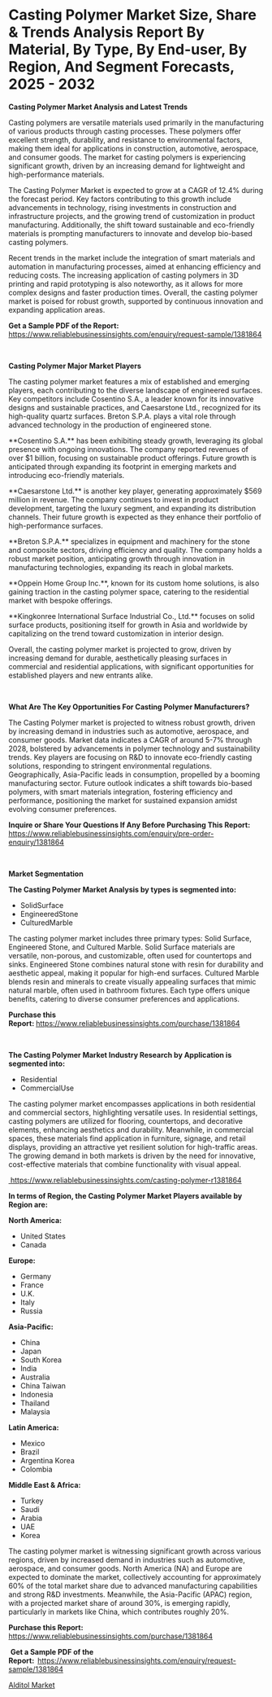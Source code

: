 <p><h1>Casting Polymer Market Size, Share & Trends Analysis Report By Material, By Type, By End-user, By Region, And Segment Forecasts, 2025 - 2032</h1></p><p><strong>Casting Polymer Market Analysis and Latest Trends</strong></p>
<p><p>Casting polymers are versatile materials used primarily in the manufacturing of various products through casting processes. These polymers offer excellent strength, durability, and resistance to environmental factors, making them ideal for applications in construction, automotive, aerospace, and consumer goods. The market for casting polymers is experiencing significant growth, driven by an increasing demand for lightweight and high-performance materials.</p><p>The Casting Polymer Market is expected to grow at a CAGR of 12.4% during the forecast period. Key factors contributing to this growth include advancements in technology, rising investments in construction and infrastructure projects, and the growing trend of customization in product manufacturing. Additionally, the shift toward sustainable and eco-friendly materials is prompting manufacturers to innovate and develop bio-based casting polymers.</p><p>Recent trends in the market include the integration of smart materials and automation in manufacturing processes, aimed at enhancing efficiency and reducing costs. The increasing application of casting polymers in 3D printing and rapid prototyping is also noteworthy, as it allows for more complex designs and faster production times. Overall, the casting polymer market is poised for robust growth, supported by continuous innovation and expanding application areas.</p></p>
<p><strong>Get a Sample PDF of the Report:&nbsp;</strong> <a href="https://www.reliablebusinessinsights.com/enquiry/request-sample/1381864?utm_campaign=3494&utm_medium=2&utm_source=Github&utm_content=ia&utm_term=31032025&utm_id=casting-polymer">https://www.reliablebusinessinsights.com/enquiry/request-sample/1381864</a></p>
<p>&nbsp;</p>
<p><strong>Casting Polymer Major Market Players</strong></p>
<p><p>The casting polymer market features a mix of established and emerging players, each contributing to the diverse landscape of engineered surfaces. Key competitors include Cosentino S.A., a leader known for its innovative designs and sustainable practices, and Caesarstone Ltd., recognized for its high-quality quartz surfaces. Breton S.P.A. plays a vital role through advanced technology in the production of engineered stone.</p><p>**Cosentino S.A.** has been exhibiting steady growth, leveraging its global presence with ongoing innovations. The company reported revenues of over $1 billion, focusing on sustainable product offerings. Future growth is anticipated through expanding its footprint in emerging markets and introducing eco-friendly materials.</p><p>**Caesarstone Ltd.** is another key player, generating approximately $569 million in revenue. The company continues to invest in product development, targeting the luxury segment, and expanding its distribution channels. Their future growth is expected as they enhance their portfolio of high-performance surfaces.</p><p>**Breton S.P.A.** specializes in equipment and machinery for the stone and composite sectors, driving efficiency and quality. The company holds a robust market position, anticipating growth through innovation in manufacturing technologies, expanding its reach in global markets.</p><p>**Oppein Home Group Inc.**, known for its custom home solutions, is also gaining traction in the casting polymer space, catering to the residential market with bespoke offerings. </p><p>**Kingkonree International Surface Industrial Co., Ltd.** focuses on solid surface products, positioning itself for growth in Asia and worldwide by capitalizing on the trend toward customization in interior design.</p><p>Overall, the casting polymer market is projected to grow, driven by increasing demand for durable, aesthetically pleasing surfaces in commercial and residential applications, with significant opportunities for established players and new entrants alike.</p></p>
<p>&nbsp;</p>
<p><strong>What Are The Key Opportunities For Casting Polymer Manufacturers?</strong></p>
<p><p>The Casting Polymer market is projected to witness robust growth, driven by increasing demand in industries such as automotive, aerospace, and consumer goods. Market data indicates a CAGR of around 5-7% through 2028, bolstered by advancements in polymer technology and sustainability trends. Key players are focusing on R&D to innovate eco-friendly casting solutions, responding to stringent environmental regulations. Geographically, Asia-Pacific leads in consumption, propelled by a booming manufacturing sector. Future outlook indicates a shift towards bio-based polymers, with smart materials integration, fostering efficiency and performance, positioning the market for sustained expansion amidst evolving consumer preferences.</p></p>
<p><strong>Inquire or Share Your Questions If Any Before Purchasing This Report:</strong> <a href="https://www.reliablebusinessinsights.com/enquiry/pre-order-enquiry/1381864?utm_campaign=3494&utm_medium=2&utm_source=Github&utm_content=ia&utm_term=31032025&utm_id=casting-polymer">https://www.reliablebusinessinsights.com/enquiry/pre-order-enquiry/1381864</a></p>
<p>&nbsp;</p>
<p><strong>Market Segmentation</strong></p>
<p><strong>The Casting Polymer Market Analysis by types is segmented into:</strong></p>
<p><ul><li>SolidSurface</li><li>EngineeredStone</li><li>CulturedMarble</li></ul></p>
<p><p>The casting polymer market includes three primary types: Solid Surface, Engineered Stone, and Cultured Marble. Solid Surface materials are versatile, non-porous, and customizable, often used for countertops and sinks. Engineered Stone combines natural stone with resin for durability and aesthetic appeal, making it popular for high-end surfaces. Cultured Marble blends resin and minerals to create visually appealing surfaces that mimic natural marble, often used in bathroom fixtures. Each type offers unique benefits, catering to diverse consumer preferences and applications.</p></p>
<p><strong>Purchase this Report:&nbsp;</strong><a href="https://www.reliablebusinessinsights.com/purchase/1381864?utm_campaign=3494&utm_medium=2&utm_source=Github&utm_content=ia&utm_term=31032025&utm_id=casting-polymer">https://www.reliablebusinessinsights.com/purchase/1381864</a></p>
<p>&nbsp;</p>
<p><strong>The Casting Polymer Market Industry Research by Application is segmented into:</strong></p>
<p><ul><li>Residential</li><li>CommercialUse</li></ul></p>
<p><p>The casting polymer market encompasses applications in both residential and commercial sectors, highlighting versatile uses. In residential settings, casting polymers are utilized for flooring, countertops, and decorative elements, enhancing aesthetics and durability. Meanwhile, in commercial spaces, these materials find application in furniture, signage, and retail displays, providing an attractive yet resilient solution for high-traffic areas. The growing demand in both markets is driven by the need for innovative, cost-effective materials that combine functionality with visual appeal.</p></p>
<p><a href="https://www.reliablebusinessinsights.com/casting-polymer-r1381864?utm_campaign=3494&utm_medium=2&utm_source=Github&utm_content=ia&utm_term=31032025&utm_id=casting-polymer">&nbsp;https://www.reliablebusinessinsights.com/casting-polymer-r1381864</a></p>
<p><strong>In terms of Region, the Casting Polymer Market Players available by Region are:</strong></p>
<p>
    <p> <strong> North America: </strong>
        <ul>
            <li>United States</li>
            <li>Canada</li>
        </ul>
        </p> 
    <p> <strong> Europe: </strong>
        <ul>
            <li>Germany</li>
            <li>France</li>
            <li>U.K.</li>
            <li>Italy</li>
            <li>Russia</li>
        </ul>
        </p> 
    <p> <strong> Asia-Pacific: </strong>
        <ul>
            <li>China</li>
            <li>Japan</li>
            <li>South Korea</li>
            <li>India</li>
            <li>Australia</li>
            <li>China Taiwan</li>
            <li>Indonesia</li>
            <li>Thailand</li>
            <li>Malaysia</li>
        </ul>
        </p> 
    <p> <strong> Latin America: </strong>
        <ul>
            <li>Mexico</li>
            <li>Brazil</li>
            <li>Argentina Korea</li>
            <li>Colombia</li>
        </ul>
        </p> 
    <p> <strong> Middle East & Africa: </strong>
        <ul>
            <li>Turkey</li>
            <li>Saudi</li>
            <li>Arabia</li>
            <li>UAE</li>
            <li>Korea</li>
        </ul>
    </p>
    </p>
<p><p>The casting polymer market is witnessing significant growth across various regions, driven by increased demand in industries such as automotive, aerospace, and consumer goods. North America (NA) and Europe are expected to dominate the market, collectively accounting for approximately 60% of the total market share due to advanced manufacturing capabilities and strong R&D investments. Meanwhile, the Asia-Pacific (APAC) region, with a projected market share of around 30%, is emerging rapidly, particularly in markets like China, which contributes roughly 20%.</p></p>
<p><strong>Purchase this Report: </strong><a href="https://www.reliablebusinessinsights.com/purchase/1381864?utm_campaign=3494&utm_medium=2&utm_source=Github&utm_content=ia&utm_term=31032025&utm_id=casting-polymer">https://www.reliablebusinessinsights.com/purchase/1381864</a></p>
<p>&nbsp;<strong>Get a Sample PDF of the Report:&nbsp;&nbsp;</strong><a href="https://www.reliablebusinessinsights.com/enquiry/request-sample/1381864?utm_campaign=3494&utm_medium=2&utm_source=Github&utm_content=ia&utm_term=31032025&utm_id=casting-polymer">https://www.reliablebusinessinsights.com/enquiry/request-sample/1381864</a></p>
<p><strong></strong></p>
<p><p><a href="https://github.com/sanokdagada01/Market-Research-Report-List-1/blob/main/alditol-market.md?utm_campaign=3494&utm_medium=2&utm_source=Github&utm_content=ia&utm_term=31032025&utm_id=casting-polymer">Alditol Market</a></p></p>